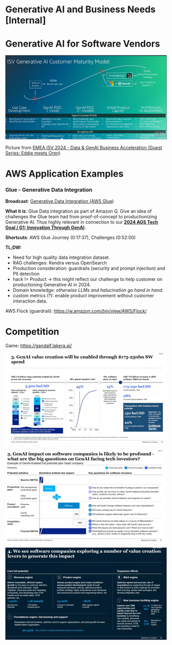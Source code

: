 # Generative AI and Business Needs [Internal]



# Generative AI for Software Vendors 



![image-20240314105552624](./assets/image-20240314105552624.png)

Picture from [EMEA ISV 2024 - Data & GenAI Business Acceleration (Guest Series: Eddie meets Oren)](https://broadcast.amazon.com/videos/1050546?ref=watch_later&src=watch-later)



# AWS Application Examples



### Glue - Generative Data Integration

**Broadcast**: [Generative Data Integration (AWS Glue](https://broadcast.amazon.com/videos/1066838?ref=personal)) 

**What it is**: Glue Data integration as part of Amazon Q. Give an idea of challenges the Glue team had from proof-of-concept to productionizing Generative AI. Thus highly relevant in connection to our **[2024 AGS Tech Goal / G1: Innovation Through GenAI](https://w.amazon.com/bin/view/AGSTECH/Goals2024/GenAI)**.

**Shortcuts**: AWS Glue Journey (0:17:37), Challenges (0:52:00)

**TL;DW:** 

- Need for high quality data integration dataset.
- RAG challenges: Kendra versus OpenSearch
- Production consideration: guardrails (security and prompt injection) and PII detection
- hack != Product -> this might reflect our challenge to help customer on productioning Generative AI in 2024.
- Domain knowledge: *otherwise LLMs and halucination go hand in hand*.
- custom metrics (?): enable product improvement without customer interaction data.



AWS Flock (guardrail): https://w.amazon.com/bin/view/AWS/Flock/ 





# Competition

Game: https://gandalf.lakera.ai/





![image-20240717125427427](./assets/image-20240717125427427.png)

![image-20240717125440012](./assets/image-20240717125440012.png)

![image-20240717125627151](./assets/image-20240717125627151.png)
